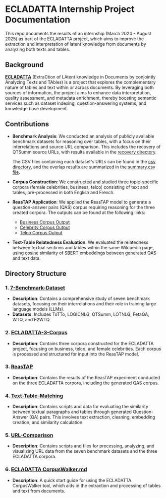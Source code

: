 # ECLADATTA Internship Project Documentation

This repo documents the results of an internship (March 2024 - August 2025) as part of the ECLADATTA project, which aims to improve the extraction and interpretation of latent knowledge from documents by analyzing both texts and tables.

## Background

**[ECLADATTA](https://ecladatta.github.io/)** (ExtraCtion of LAtent knowledge in Documents by conjointly Analyzing Texts and TAbles) is a project that explores the complementary nature of tables and text within or across documents. By leveraging both sources of information, the project aims to enhance data interpretation, quality assessment, and metadata enrichment, thereby boosting semantic services such as dataset indexing, question-answering systems, and knowledge base development.

## Contributions

- **Benchmark Analysis**: We conducted an analysis of publicly available benchmark datasets for reasoning over tables, with a focus on their interrelations and source URL comparison. This includes the recovery of QTSumm source URLs, with results available in the [recovery directory](https://github.com/Bluebear77/Intern_ECLADATTA/tree/main/7-Benchmark-Dataset/QTSumm/recovery).

  The CSV files containing each dataset's URLs can be found in the [csv directory](https://github.com/Bluebear77/Intern_ECLADATTA/tree/main/URL-Comparison/csv), and the overlap results are summarized in the [summary.csv file](https://github.com/Bluebear77/Intern_ECLADATTA/blob/main/URL-Comparison/csv/summary.csv).


- **Corpus Construction**: We constructed and studied three topic-specific corpora (female celebrities, business, telco) consisting of text and tables, pre-processed in both English and French.

- **ReasTAP Application**: We applied the ReasTAP model to generate a question-answer pairs (QAS) corpus requiring reasoning for the three created corpora. The outputs can be found at the following links:
  - [Business Corpus Output](https://github.com/Bluebear77/Intern_ECLADATTA/tree/main/ReasTAP/ReasTAP-main/synthetic_tableqa_generation/output-business)
  - [Celebrity Corpus Output](https://github.com/Bluebear77/Intern_ECLADATTA/tree/main/ReasTAP/ReasTAP-main/synthetic_tableqa_generation/output-celebrity)
  - [Telco Corpus Output](https://github.com/Bluebear77/Intern_ECLADATTA/tree/main/ReasTAP/ReasTAP-main/synthetic_tableqa_generation/output-telco)

- **Text-Table Relatedness Evaluation**: We evaluated the relatedness between textual sections and tables within the same Wikipedia page, using cosine similarity of SBERT embeddings between generated QAS and text data.

## Directory Structure

### 1. **[7-Benchmark-Dataset](https://github.com/Bluebear77/Intern_ECLADATTA/tree/main/7-Benchmark-Dataset)**
   - **Description**: Contains a comprehensive study of seven benchmark datasets, focusing on their interrelations and their role in training large language models (LLMs).
   - **Datasets**: Includes ToTTo, LOGICNLG, QTSumm, LOTNLG, FetaQA, WTQ, and F2WTQ.

### 2. **[ECLADATTA-3-Corpus](https://github.com/Bluebear77/Intern_ECLADATTA/tree/main/ECLADATTA-3-Corpus)**
   - **Description**: Contains three corpora constructed for the ECLADATTA project, focusing on business, telco, and female celebrities. Each corpus is processed and structured for input into the ReasTAP model.

### 3. **[ReasTAP](https://github.com/Bluebear77/Intern_ECLADATTA/tree/main/ReasTAP)**
   - **Description**: Contains the results of the ReasTAP experiment conducted on the three ECLADATTA corpora, including the generated QAS corpus.

### 4. **[Text-Table-Matching](https://github.com/Bluebear77/Intern_ECLADATTA/tree/main/Text-Table-Matching)**
   - **Description**: Contains scripts and data for evaluating the similarity between textual paragraphs and tables through generated Question-Answer (QA) pairs. This involves text extraction, cleaning, embedding creation, and similarity calculation.

### 5. **[URL-Comparison](https://github.com/Bluebear77/Intern_ECLADATTA/tree/main/URL-Comparison)**
   - **Description**: Contains scripts and files for processing, analyzing, and visualizing URL data from the seven benchmark datasets and the three ECLADATTA corpora.

### 6. **[ECLADATTA CorpusWalker.md](https://github.com/Bluebear77/Intern_ECLADATTA/tree/main/ECLADATTA%20CorpusWalker.md)**
   - **Description**: A quick start guide for using the ECLADATTA CorpusWalker tool, which aids in the extraction and processing of tables and text from documents.
